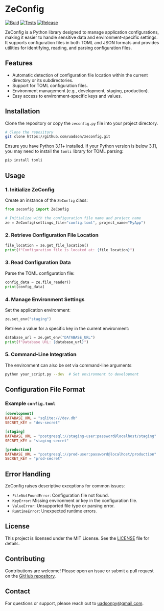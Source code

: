 # ZeConfig
[![Buid](https://github.com/uadson/ZeConfig/actions/workflows/zconf-build.yml/badge.svg)](https://github.com/uadson/ZeConfig/actions/workflows/zconf-build.yml)
[![Tests](https://github.com/uadson/ZeConfig/actions/workflows/zconf-tests.yml/badge.svg)](https://github.com/uadson/ZeConfig/actions/workflows/zconf-tests.yml)
[![Release](https://github.com/uadson/ZeConfig/actions/workflows/release.yml/badge.svg?branch=main)](https://github.com/uadson/ZeConfig/actions/workflows/release.yml)

ZeConfig is a Python library designed to manage application configurations, making it easier to handle sensitive data and environment-specific settings. It supports configuration files in both TOML and JSON formats and provides utilities for identifying, reading, and parsing configuration files.

## Features

- Automatic detection of configuration file location within the current directory or its subdirectories.
- Support for TOML configuration files.
- Environment management (e.g., development, staging, production).
- Easy access to environment-specific keys and values.

## Installation

Clone the repository or copy the `zeconfig.py` file into your project directory.

```bash
# Clone the repository
git clone https://github.com/uadson/zeconfig.git
```

Ensure you have Python 3.11+ installed. If your Python version is below 3.11, you may need to install the `tomli` library for TOML parsing:

```bash
pip install tomli
```

## Usage

### 1. Initialize ZeConfig

Create an instance of the `ZeConfig` class:

```python
from zeconfig import ZeConfig

# Initialize with the configuration file name and project name
ze = ZeConfig(settings_file="config.toml", project_name="MyApp")
```

### 2. Retrieve Configuration File Location

```python
file_location = ze.get_file_location()
print(f"Configuration file is located at: {file_location}")
```

### 3. Read Configuration Data

Parse the TOML configuration file:

```python
config_data = ze.file_reader()
print(config_data)
```

### 4. Manage Environment Settings

Set the application environment:

```python
ze.set_env("staging")
```

Retrieve a value for a specific key in the current environment:

```python
database_url = ze.get_env("DATABASE_URL")
print(f"Database URL: {database_url}")
```

### 5. Command-Line Integration

The environment can also be set via command-line arguments:

```bash
python your_script.py --dev  # Set environment to development
```

## Configuration File Format

### Example `config.toml`

```toml
[development]
DATABASE_URL = "sqlite:///dev.db"
SECRET_KEY = "dev-secret"

[staging]
DATABASE_URL = "postgresql://staging-user:password@localhost/staging"
SECRET_KEY = "staging-secret"

[production]
DATABASE_URL = "postgresql://prod-user:password@localhost/production"
SECRET_KEY = "prod-secret"
```

## Error Handling

ZeConfig raises descriptive exceptions for common issues:

- `FileNotFoundError`: Configuration file not found.
- `KeyError`: Missing environment or key in the configuration file.
- `ValueError`: Unsupported file type or parsing error.
- `RuntimeError`: Unexpected runtime errors.

## License

This project is licensed under the MIT License. See the [LICENSE](LICENSE) file for details.

## Contributing

Contributions are welcome! Please open an issue or submit a pull request on the [GitHub repository](https://github.com/uadson/zeconfig).

## Contact

For questions or support, please reach out to [uadsonpy@gmail.com](mailto:uadsonpy@gmail.com).


